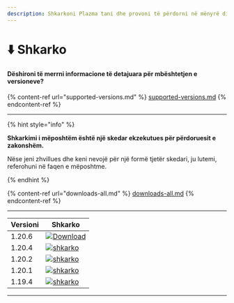 ```yaml
---
description: Shkarkoni Plazma tani dhe provoni të përdorni në mënyrë direkte.
---
```


# ⬇️ Shkarko

#### Dëshironi të merrni informacione të detajuara për mbështetjen e versioneve?

{% content-ref url="supported-versions.md" %}
[supported-versions.md](supported-versions.md)
{% endcontent-ref %}

***

{% hint style="info" %}

**Shkarkimi i mëposhtëm është një skedar ekzekutues për përdoruesit e zakonshëm.**

Nëse jeni zhvillues dhe keni nevojë për një formë tjetër skedari, ju lutemi, referohuni në faqen e mëposhtme.

{% endhint %}

{% content-ref url="downloads-all.md" %}
[downloads-all.md](downloads-all.md)
{% endcontent-ref %}

***

<table data-view="cards">
    <thead>
        <tr>
            <th>Versioni</th>
            <th>Shkarko</th>
        </tr>
    </thead>
    <tbody>
        <tr>
            <td>1.20.6</td>
            <td><a href="https://dl.plazmamc.org/1.20.6/">
                <img src="https://badge.plazmamc.org/1/Download" alt="Download">
            </a></td>
        </tr>
        <tr>
            <td>1.20.4</td>
            <td><a href="https://dl.plazmamc.org/1.20.4/1">
 <img src="https://badge.plazmamc.org/2/shkarko" alt="shkarko">
 </a></td>
        </tr>
        <tr>
            <td>1.20.2</td>
            <td><a href="https://dl.plazmamc.org/1.20.2/1">
 <img src="https://badge.plazmamc.org/6/shkarko" alt="shkarko">
 </a></td>
        </tr>
        <tr>
            <td>1.20.1</td>
            <td><a href="https://dl.plazmamc.org/1.20.1/1">
 <img src="https://badge.plazmamc.org/4/shkarko" alt="shkarko">
 </a></td>
        </tr>
        <tr>
            <td>1.19.4</td>
            <td><a href="https://dl.plazmamc.org/1.19.4/1">
 <img src="https://badge.plazmamc.org/4/shkarko" alt="shkarko">
 </a></td>
        </tr>
    </tbody>
</table>

***
